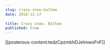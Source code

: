 ```yaml
---
slug: crazy-snow-balham
date: 2010-12-17
 
title: Crazy snow. Balham
published: true
---
```

<p>[[posterous-content:tedzCpzmbhDJeImwoFnF]]</p>

